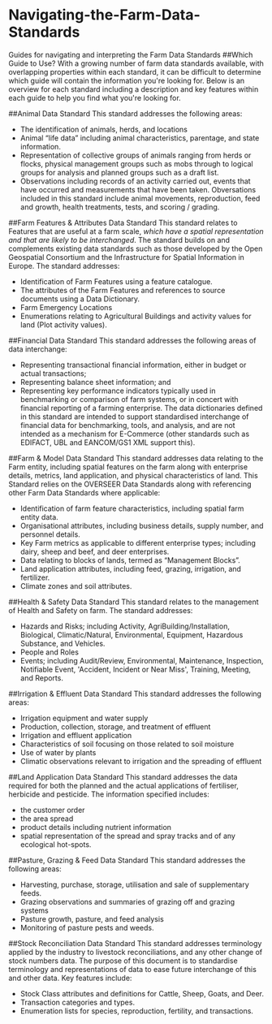 # Navigating-the-Farm-Data-Standards
Guides for navigating and interpreting the Farm Data Standards
##Which Guide to Use?
With a growing number of farm data standards available, with overlapping properties within each standard, it can be difficult to determine which guide will contain the information you're looking for. Below is an overview for each standard including a description and key features within each guide to help you find what you're looking for.

##Animal Data Standard
This standard addresses the following areas:
* The identification of animals, herds, and locations
*	Animal “life data” including animal characteristics, parentage, and state information.
*	Representation of collective groups of animals ranging from herds or flocks, physical management groups such as mobs through to logical groups for analysis and planned groups such as a draft list.
*	Observations including records of an activity carried out, events that have occurred and measurements that have been taken. Obversations included in this standard include animal movements, reproduction, feed and growth, health treatments, tests, and scoring / grading.

##Farm Features & Attributes Data Standard
This standard relates to Features that are useful at a farm scale, *which have a spatial representation and that are likely to be interchanged*. The standard builds on and complements existing data standards such as those developed by the Open Geospatial Consortium and the Infrastructure for Spatial Information in Europe.
The standard addresses:
*	Identification of Farm Features using a feature catalogue.
*	The attributes of the Farm Features and references to source documents using a Data Dictionary.
*	Farm Emergency Locations
*	Enumerations relating to Agricultural Buildings and activity values for land (Plot activity values).

##Financial Data Standard
This standard addresses the following areas of data interchange:
*	Representing transactional financial information, either in budget or actual transactions;
*	Representing balance sheet information; and
*	Representing key performance indicators typically used in benchmarking or comparison of farm systems, or in concert with financial reporting of a farming enterprise.
The data dictionaries defined in this standard are intended to support standardised interchange of financial data for benchmarking, tools, and analysis, and are not intended as a mechanism for E-Commerce (other standards such as EDIFACT, UBL and EANCOM/GS1 XML support this).

##Farm & Model Data Standard
This standard addresses data relating to the Farm entity, including spatial features on the farm along with enterprise details, metrics, land application, and physical characteristics of land. This Standard relies on the OVERSEER Data Standards along with referencing other Farm Data Standards where applicable:
*	Identification of farm feature characteristics, including spatial farm entity data.
*	Organisational attributes, including business details, supply number, and personnel details. 
*	Key Farm metrics as applicable to different enterprise types; including dairy, sheep and beef, and deer enterprises.
*	Data relating to blocks of lands, termed as “Management Blocks”.
*	Land application attributes, including feed, grazing, irrigation, and fertilizer.
*	Climate zones and soil attributes.

##Health & Safety Data Standard
This standard relates to the management of Health and Safety on farm.
The standard addresses:
*	Hazards and Risks; including Activity, AgriBuilding/Installation, Biological, Climatic/Natural, Environmental, Equipment, Hazardous Substance, and Vehicles.
*	People and Roles 
*	Events; including Audit/Review, Environmental, Maintenance, Inspection, Notifiable Event, 'Accident, Incident or Near Miss', Training, Meeting, and Reports.

##Irrigation & Effluent Data Standard 
This standard addresses the following areas:
*	Irrigation equipment and water supply
*	Production, collection, storage, and treatment of effluent
*	Irrigation and effluent application
*	Characteristics of soil focusing on those related to soil moisture
*	Use of water by plants
*	Climatic observations relevant to irrigation and the spreading of effluent

##Land Application Data Standard
This standard addresses the data required for both the planned and the actual applications of fertiliser, herbicide and pesticide.
The information specified includes:
*	the customer order
*	the area spread
*	product details including nutrient information
*	spatial representation of the spread and spray tracks and of any ecological hot-spots. 

##Pasture, Grazing & Feed Data Standard
This standard addresses the following areas:
*	Harvesting, purchase, storage, utilisation and sale of supplementary feeds.
*	Grazing observations and summaries of grazing off and grazing systems
*	Pasture growth, pasture, and feed analysis
*	Monitoring of pasture pests and weeds.

##Stock Reconciliation Data Standard
This standard addresses terminology applied by the industry to livestock reconciliations, and any other change of stock numbers data.  The purpose of this document is to standardise terminology and representations of data to ease future interchange of this and other data. 
Key features include:
*	Stock Class attributes and definitions for Cattle, Sheep, Goats, and Deer.
*	Transaction categories and types.
*	Enumeration lists for species, reproduction, fertility, and transactions.


